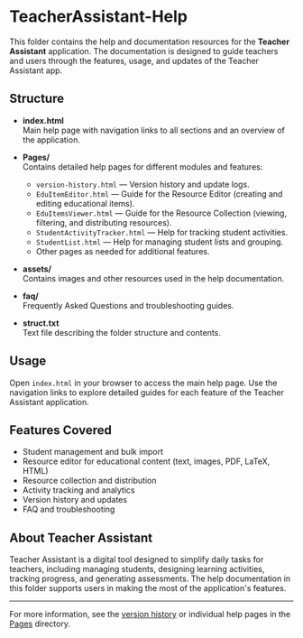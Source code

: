 # TeacherAssistant-Help

This folder contains the help and documentation resources for the **Teacher Assistant** application. The documentation is designed to guide teachers and users through the features, usage, and updates of the Teacher Assistant app.

## Structure

- **index.html**  
  Main help page with navigation links to all sections and an overview of the application.

- **Pages/**  
  Contains detailed help pages for different modules and features:
  - `version-history.html` — Version history and update logs.
  - `EduItemEditor.html` — Guide for the Resource Editor (creating and editing educational items).
  - `EduItemsViewer.html` — Guide for the Resource Collection (viewing, filtering, and distributing resources).
  - `StudentActivityTracker.html` — Help for tracking student activities.
  - `StudentList.html` — Help for managing student lists and grouping.
  - Other pages as needed for additional features.

- **assets/**  
  Contains images and other resources used in the help documentation.

- **faq/**  
  Frequently Asked Questions and troubleshooting guides.

- **struct.txt**  
  Text file describing the folder structure and contents.

## Usage

Open `index.html` in your browser to access the main help page. Use the navigation links to explore detailed guides for each feature of the Teacher Assistant application.

## Features Covered

- Student management and bulk import
- Resource editor for educational content (text, images, PDF, LaTeX, HTML)
- Resource collection and distribution
- Activity tracking and analytics
- Version history and updates
- FAQ and troubleshooting

## About Teacher Assistant

Teacher Assistant is a digital tool designed to simplify daily tasks for teachers, including managing students, designing learning activities, tracking progress, and generating assessments. The help documentation in this folder supports users in making the most of the application's features.

---

For more information, see the [version history](Pages/version-history.html) or individual help pages in the [Pages](Pages/) directory.
